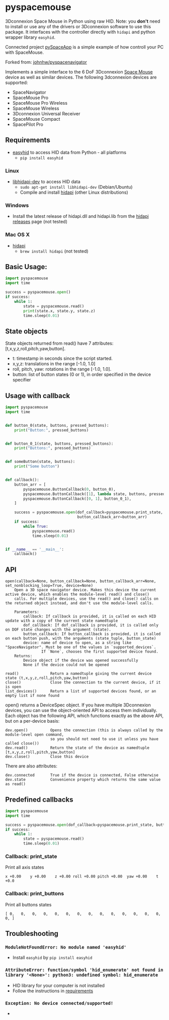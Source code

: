 # pyspacemouse
3Dconnexion Space Mouse in Python using raw HID.
Note: you **don't** need to install or use any of the drivers or 3Dconnexion software to use this package.
It interfaces with the controller directly with `hidapi` and python wrapper library `easyhid`.

Connected project [pySpaceApp](https://github.com/JakubAndrysek/pyspaceapp) is a simple example of how controll your PC with SpaceMouse.

Forked from: [johnhw/pyspacenavigator](https://github.com/johnhw/pyspacenavigator)

Implements a simple interface to the 6 DoF 3Dconnexion [Space Mouse](https://3dconnexion.com/uk/spacemouse) device as well as similar devices. The following 3dconnexion devices are supported:

* SpaceNavigator
* SpaceMouse Pro
* SpaceMouse Pro Wireless
* SpaceMouse Wireless
* 3Dconnexion Universal Receiver
* SpaceMouse Compact
* SpacePilot Pro


## Requirements

- [easyhid](https://pypi.python.org/pypi/easyhid/) to access HID data from Python - all platforms
  - `pip install easyhid`

### Linux
- [libhidapi-dev]() to access HID data
  - `sudo apt-get install libhidapi-dev` (Debian/Ubuntu)
  - Compile and install [hidapi](https://github.com/libusb/hidapi/#build-from-source)  (other Linux distributions)

### Windows
- Install the latest release of hidapi.dll and hidapi.lib from the [hidapi releases](https://github.com/libusb/hidapi/releases) page (not tested)

### Mac OS X
- [hidapi](https://formulae.brew.sh/formula/hidapi)
  - `brew install hidapi` (not tested)


## Basic Usage:

````py
import pyspacemouse
import time

success = pyspacemouse.open()
if success:
    while 1:
        state = pyspacemouse.read()
        print(state.x, state.y, state.z)
        time.sleep(0.01)
````
## State objects
State objects returned from read() have 7 attributes: [t,x,y,z,roll,pitch,yaw,button].

* t: timestamp in seconds since the script started.
* x,y,z: translations in the range [-1.0, 1.0]
* roll, pitch, yaw: rotations in the range [-1.0, 1.0].
* button: list of button states (0 or 1), in order specified in the device specifier

## Usage with callback

````py
import pyspacemouse
import time


def button_0(state, buttons, pressed_buttons):
    print("Button:", pressed_buttons)


def button_0_1(state, buttons, pressed_buttons):
    print("Buttons:", pressed_buttons)


def someButton(state, buttons):
    print("Some button")


def callback():
    button_arr = [
        pyspacemouse.ButtonCallback(0, button_0),
        pyspacemouse.ButtonCallback([1], lambda state, buttons, pressed_buttons: print("Button: 1")),
        pyspacemouse.ButtonCallback([0, 1], button_0_1),
    ]

    success = pyspacemouse.open(dof_callback=pyspacemouse.print_state, button_callback=someButton,
                                button_callback_arr=button_arr)
    if success:
        while True:
            pyspacemouse.read()
            time.sleep(0.01)


if __name__ == '__main__':
    callback()
````

## API

    open(callback=None, button_callback=None, button_callback_arr=None, set_nonblocking_loop=True, device=None)
        Open a 3D space navigator device. Makes this device the current active device, which enables the module-level read() and close()
        calls. For multiple devices, use the read() and close() calls on the returned object instead, and don't use the module-level calls.

        Parameters:
            callback: If callback is provided, it is called on each HID update with a copy of the current state namedtuple
            dof_callback: If dof_callback is provided, it is called only on DOF state changes with the argument (state).
            button_callback: If button_callback is provided, it is called on each button push, with the arguments (state_tuple, button_state)
            device: name of device to open, as a string like "SpaceNavigator". Must be one of the values in `supported_devices`.
                    If `None`, chooses the first supported device found.
        Returns:
            Device object if the device was opened successfully
            None if the device could not be opened

    read()              Return a namedtuple giving the current device state (t,x,y,z,roll,pitch,yaw,button)
    close()             Close the connection to the current device, if it is open
    list_devices()      Return a list of supported devices found, or an empty list if none found


open() returns a DeviceSpec object. If you have multiple 3Dconnexion devices, you can use the object-oriented API to access them individually.
Each object has the following API, which functions exactly as the above API, but on a per-device basis:

    dev.open()          Opens the connection (this is always called by the module-level open command,
                        so you should not need to use it unless you have called close())
    dev.read()          Return the state of the device as namedtuple [t,x,y,z,roll,pitch,yaw,button]
    dev.close()         Close this device

There are also attributes:

    dev.connected       True if the device is connected, False otherwise
    dev.state           Convenience property which returns the same value as read()

## Predefined callbacks

````py
import pyspacemouse
import time

success = pyspacemouse.open(dof_callback=pyspacemouse.print_state, button_callback=pyspacemouse.print_buttons)
if success:
    while 1:
        state = pyspacemouse.read()
        time.sleep(0.01)
````

### Callback: print_state
Print all axis states

    x +0.00    y +0.00    z +0.00 roll +0.00 pitch +0.00  yaw +0.00    t +0.0

### Callback: print_buttons
Print all buttons states

    [ 0,   0,   0,   0,   0,   0,   0,   0,   0,   0,   0,   0,   0,   0,   0, ]

## Troubleshooting

### `ModuleNotFoundError: No module named 'easyhid'`
- Install `easyhid` by `pip install easyhid`

### `AttributeError: function/symbol 'hid_enumerate' not found in library '<None>': python3: undefined symbol: hid_enumerate`
- HID library for your computer is not installed
- Follow the instructions in [requirements](#requirements)

### `Exception: No device connected/supported!`
- 